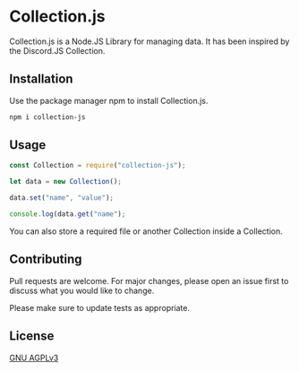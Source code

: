 # Collection.js

Collection.js is a Node.JS Library for managing data. It has been inspired by the Discord.JS Collection.

## Installation

Use the package manager npm to install Collection.js.

```bash
npm i collection-js
```

## Usage

```javascript
const Collection = require("collection-js");

let data = new Collection();

data.set("name", "value");

console.log(data.get("name");
```

You can also store a required file or another Collection inside a Collection.

## Contributing
Pull requests are welcome. For major changes, please open an issue first to discuss what you would like to change.

Please make sure to update tests as appropriate.

## License
[GNU AGPLv3](https://choosealicense.com/licenses/agpl-3.0/)
